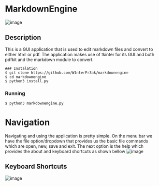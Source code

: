 # MarkdownEngine
![image](https://user-images.githubusercontent.com/55146805/148252980-64fc1094-1af4-4126-93ed-3959dedde4c5.png)

## Description
This is a GUI application that is used to edit markdown files and convert to either html or pdf. The application makes use of tkinter for its GUI and both pdfkit and the markdown module to convert.
```
### Instalation
$ git clone https://github.com/W1nterFr3ak/markdownengine
$ cd markdownengine
$ python3 install.py
```
### Running
```
$ python3 markdownengine.py
```

# Navigation
Navigating and using the application is pretty simple. On the menu bar we have the file option/dropdown that provides us the basic file commands which are open, new, save and exit.
The next option is the help which provides the about and keyboard shortcuts as shown bellow
![image](https://user-images.githubusercontent.com/55146805/148253752-601380ca-701d-4c84-8d66-153c402ae08b.png)

## Keyboard Shortcuts
![image](https://user-images.githubusercontent.com/55146805/148253774-57db13a3-c2cb-4b9f-b026-d23cfb220d40.png)
